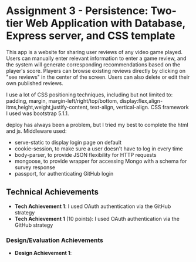 Assignment 3 - Persistence: Two-tier Web Application with Database, Express server, and CSS template
===

This app is a website for sharing user reviews of any video game played. Users can manually enter relevant information to enter a game review, and the system will generate corresponding recommendations based on the player's score. Players can browse existing reviews directly by clicking on "see reviews" in the center of the screen. Users can also delete or edit their own published reviews.

I use a lot of CSS positioning techniques, including but not limited to: padding, margin, margin-left/right/top/bottom, display:flex,align-itms,height,weight,justify-content, text-align, vertical-align.
CSS framework I used was bootstrap 5.1.1.

deploy has always been a problem, but I tried my best to complete the html and js.
Middleware used:
- serve-static to display login page on default
- cookie-session, to make sure a user doesn't have to log in every time
- body-parser, to provide JSON flexibility for HTTP requests
- mongoose, to provide wrapper for accessing Mongo with a schema for survey response
- passport, for authenticating GitHub login

## Technical Achievements
- **Tech Achievement 1**: I used OAuth authentication via the GitHub strategy
- **Tech Achievement 1** (10 points): I used OAuth authentication via the GitHub strategy


### Design/Evaluation Achievements
- **Design Achievement 1**: 
